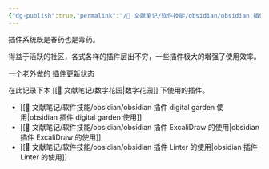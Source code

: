 ```yaml
---
{"dg-publish":true,"permalink":"/🌿 文献笔记/软件技能/obsidian/obsidian 插件/","created":"2023/03/06 14:00:04","updated":"2023/03/07 13:15:42"}
---
```



插件系统既是春药也是毒药。

得益于活跃的社区，各式各样的插件层出不穷，一些插件极大的增强了使用效率。

一个老外做的 [插件更新状态](https://obsidian-plugin-stats.vercel.app/new)

在此记录下本 [[🌿 文献笔记/数字花园\|数字花园]] 下使用的插件。

- [[🌿 文献笔记/软件技能/obsidian/obsidian 插件 digital garden 使用\|obsidian 插件 digital garden 使用]] 
- [[🌿 文献笔记/软件技能/obsidian/obsidian 插件 ExcaliDraw 的使用\|obsidian 插件 ExcaliDraw 的使用]]
- [[🌿 文献笔记/软件技能/obsidian/obsidian 插件 Linter 的使用\|obsidian 插件 Linter 的使用]]